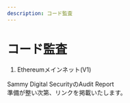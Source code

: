 ```yaml
---
description: コード監査
---
```


# コード監査

1. Ethereumメインネット(V1)

Sammy Digital SecurityのAudit Report \
準備が整い次第、リンクを掲載いたします。
